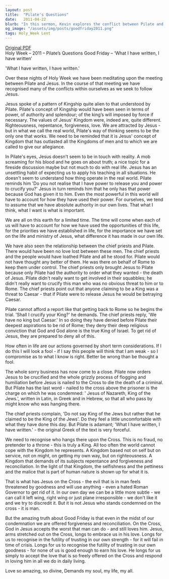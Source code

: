 ```yaml
---
layout: post
title:  "Pilate's Questions"
date:   2011-04-22
blurb: "In this sermon, Kevin explores the conflict between Pilate and Jesus, and the different concepts of Kingship they represent. He highlights the short-term considerations that often govern our actions and the importance of recognizing Jesus as a King. He emphasizes the Kingdom Jesus represents, based on service, righteousness, repentance, forgiveness, and reconciliation, and the offer of forgiveness and reconciliation even in the midst of condemnation."
og_image: "/assets/img/posts/goodfriday2011.png"
tags: Holy_Week Lent
---
```

[Original PDF](/assets/pdf/goodfriday2011.pdf)    
Holy Week – 2011 – Pilate’s Questions
Good Friday – ‘What I have written, I have written’

'What I have written, I have written.'

Over these nights of Holy Week we have been meditating upon the meeting between Pilate and Jesus. In the course of that meeting we have recognised many of the conflicts within ourselves as we seek to follow Jesus.

Jesus spoke of a pattern of Kingship quite alien to that understood by Pilate. Pilate's concept of Kingship would have been seen in terms of power, of authority and splendour; of the king’s will imposed by force if necessary. The values of Jesus' Kingdom were, indeed are, quite different. Righteousness, repentance, forgiveness, love. We are attracted by Jesus - but in what we call the real world, Pilate's way of thinking seems to be the only one that works. We need to be reminded that it is Jesus' concept of Kingdom that has outlasted all the Kingdoms of men and to which we are called to give our allegiance.

In Pilate's eyes, Jesus doesn't seem to be in touch with reality. A mob screaming for his blood and he goes on about truth; a nice topic for a fireside discussion maybe but not much to do with real life. Jesus has an unsettling habit of expecting us to apply his teaching in all situations. He doesn't seem to understand how thing operate in the real world. Pilate reminds him 'Do you not realise that I have power to release you and power to crucify you?' Jesus in turn reminds him that he only has that power because God has given it to him. Even the most powerful in this world will have to account for how they have used their power. For ourselves, we tend to assume that we have absolute authority in our own lives. That what I think, what I want is what is important.

We are all on this earth for a limited time. The time will come when each of us will have to account for how we have used the opportunities of this life, for the priorities we have established in life, for the importance we have set on the life and ministry of Jesus, what difference it has made in our own life.

We have also seen the relationship between the chief priests and Pilate. There would have been no love lost between these men. The chief priests and the people would have loathed Pilate and all he stood for. Pilate would not have thought any better of them. He was there on behalf of Rome to keep them under control. The chief priests only brought Jesus to Pilate because only Pilate had the authority to order what they wanted - the death of Jesus. Pilate didn't really want to get involved in their squabbles; he didn't really want to crucify this man who was no obvious threat to him or to Rome. The chief priests point out that anyone claiming to be a King was a threat to Caesar - that if Pilate were to release Jesus he would be betraying Caesar.

Pilate cannot afford a report like that getting back to Rome so he begins the trial. 'Shall I crucify your King?' he demands. The chief priests reply, 'We have no king but Caesar.' In so doing they have denied before Pilate their deepest aspirations to be rid of Rome; they deny their deep religious conviction that God and God alone is the true King of Israel. To get rid of Jesus, they are prepared to deny all of this.

How often in life are our actions governed by short term considerations. If I do this I will look a fool - if I say this people will think that I am weak - so I compromise as to what I know is right. Better be wrong than be thought a fool.

The whole sorry business has now come to a close. Pilate now orders Jesus to be crucified and the whole grizzly process of flogging and humiliation before Jesus is nailed to the Cross to die the death of a criminal. But Pilate has the last word - nailed to the cross above the prisoner is the charge on which he was condemned: ' Jesus of Nazareth, King of the Jews.', written in Latin, in Greek and in Hebrew, so that all who pass by might know who was hanging there.

The chief priests complain, 'Do not say King of the Jews but rather that he claimed to be the King of the Jews'. Do they feel a little uncomfortable with what they have done this day. But Pilate is adamant; 'What I have written, I have written.' - the original Greek of the text is very forceful.

We need to recognise who hangs there upon the Cross. This is no fraud, no pretender to a throne - this is truly a King. All too often the world cannot cope with the Kingdom he represents. A Kingdom based not on self but on service, not on might, on getting my own way, but on righteousness. A Kingdom that demands of its subjects repentance and forgiveness and reconciliation. In the light of that Kingdom, the selfishness and the pettiness and the malice that is part of human nature is shown up for what it is.

That is what has Jesus on the Cross - the evil that is in man feels threatened by goodness and will use anything - even a hated Roman Governor to get rid of it. In our own day we can be a little more subtle - we can call it left wing, right wing or just plane irresponsible - we don't like it and we try to discredit it. But it is not Jesus who stands condemned on the cross - it is man.

But the amazing truth about Good Friday is that even in the midst of our condemnation we are offered forgiveness and reconciliation. On the Cross, God in Jesus accepts the worst that man can do - and still loves him. Jesus, arms stretched out on the Cross, longs to embrace us in his love. Longs for us to recognise in the futility of trusting in our own strength - for it will fail in time of crisis. Longs for us to recognise the futility of trusting in our own goodness - for none of us is good enough to earn his love. He longs for us simply to accept the love that is so freely offered on the Cross and respond in loving him in all we do in daily living.

Love so amazing, so divine,
Demands my soul, my life, my all.
